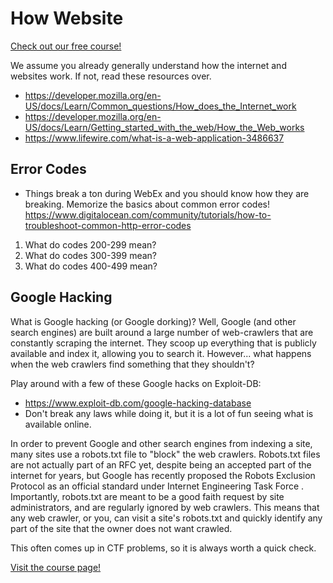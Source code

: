 # How Website

[Check out our free course!](https://academy.hoppersroppers.org/mod/page/view.php?id=627)

We assume you already generally understand how the internet and websites work. If not, read these resources over. 

* <https://developer.mozilla.org/en-US/docs/Learn/Common_questions/How_does_the_Internet_work>
* <https://developer.mozilla.org/en-US/docs/Learn/Getting_started_with_the_web/How_the_Web_works>
* <https://www.lifewire.com/what-is-a-web-application-3486637>

## Error Codes
* Things break a ton during WebEx and you should know how they are breaking. Memorize the basics about common error codes! 
<https://www.digitalocean.com/community/tutorials/how-to-troubleshoot-common-http-error-codes>

1. What do codes 200-299 mean?
2. What do codes 300-399 mean?
3. What do codes 400-499 mean?


## Google Hacking
What is Google hacking (or Google dorking)? Well, Google (and other search engines) are built around a large number of web-crawlers that are constantly scraping the internet. They scoop up everything that is publicly available and index it, allowing you to search it. However... what happens when the web crawlers find something that they shouldn't?

Play around with a few of these Google hacks on Exploit-DB: 

* <https://www.exploit-db.com/google-hacking-database>
* Don't break any laws while doing it, but it is a lot of fun seeing what is available online.


In order to prevent Google and other search engines from indexing a site, many sites use a robots.txt file to "block" the web crawlers. Robots.txt files are not actually part of an RFC yet, despite being an accepted part of the internet for years, but Google has recently proposed the Robots Exclusion Protocol as an official standard under Internet Engineering Task Force . Importantly, robots.txt are meant to be a good faith request by site administrators, and are regularly ignored by web crawlers. This means that any web crawler, or you, can visit a site's robots.txt and quickly identify any part of the site that the owner does not want crawled. 

This often comes up in CTF problems, so it is always worth a quick check.

[Visit the course page!](https://academy.hoppersroppers.org/mod/assign/view.php?id=627)
 